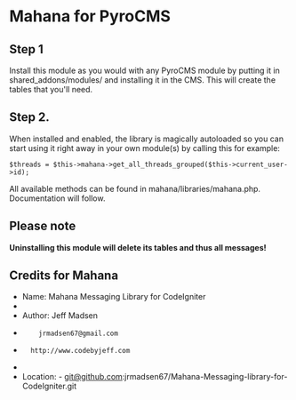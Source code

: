 Mahana for PyroCMS
==================

Step 1
-----
Install this module as you would with any PyroCMS module by putting it in shared_addons/modules/ and installing it in the CMS. This will create the tables that you'll need. 

Step 2.
------
When installed and enabled, the library is magically autoloaded so you can start using it right away in your own module(s) by calling this for example:

`$threads = $this->mahana->get_all_threads_grouped($this->current_user->id);`

All available methods can be found in mahana/libraries/mahana.php. Documentation will follow.

Please note
------
**Uninstalling this module will delete its tables and thus all messages!**

Credits for Mahana
----------
* Name:  Mahana Messaging Library for CodeIgniter
*
* Author: Jeff Madsen
*		  jrmadsen67@gmail.com
*       http://www.codebyjeff.com
*
* Location: - git@github.com:jrmadsen67/Mahana-Messaging-library-for-CodeIgniter.git
